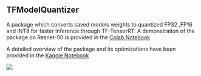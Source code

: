 ## TFModelQuantizer

A package which converts saved models weights to quantized FP32 ,FP16 and INT8 for faster Inference through TF-TensorRT. A demonstration of the package on Resnet-50 is provided in the [Colab Notebook](https://colab.research.google.com/drive/1CDKGzLtt2Zy51TWt4bRQou3i7Mvy_THa?usp=sharing)

A detailed overview of the package and its optimizations have been provided in the [Kaggle Notebook](https://www.kaggle.com/abhilash1910/tfmodelquantizer-quantization-of-tf-models/)

<img src="https://docs.nvidia.com/deeplearning/tensorrt/quick-start-guide/graphics/tf-trt-workflow.png">